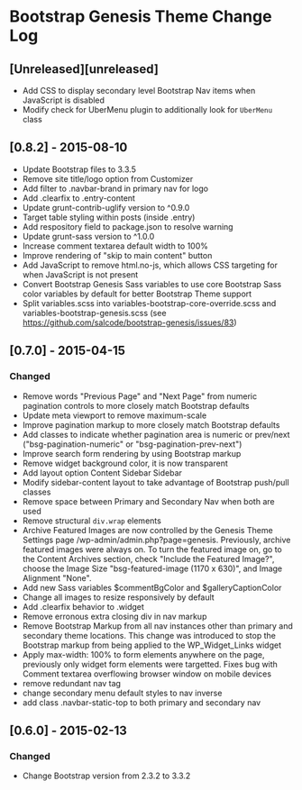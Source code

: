 Bootstrap Genesis Theme Change Log
==================================

## [Unreleased][unreleased]
- Add CSS to display secondary level Bootstrap Nav items when JavaScript is
disabled
- Modify check for UberMenu plugin to additionally look for `UberMenu` class

## [0.8.2] - 2015-08-10
- Update Bootstrap files to 3.3.5
- Remove site title/logo option from Customizer
- Add filter to .navbar-brand in primary nav for logo
- Add .clearfix to .entry-content
- Update grunt-contrib-uglify version to ^0.9.0
- Target table styling within posts (inside .entry)
- Add respository field to package.json to resolve warning
- Update grunt-sass version to ^1.0.0
- Increase comment textarea default width to 100%
- Improve rendering of "skip to main content" button
- Add JavaScript to remove html.no-js, which allows CSS targeting for when
JavaScript is not present
- Convert Bootstrap Genesis Sass variables to use core Bootstrap Sass color
variables by default for better Bootstrap Theme support
- Split variables.scss into variables-bootstrap-core-override.scss and
variables-bootstrap-genesis.scss (see
https://github.com/salcode/bootstrap-genesis/issues/83)

## [0.7.0] - 2015-04-15

### Changed
- Remove words "Previous Page" and "Next Page" from numeric pagination
controls to more closely match Bootstrap defaults
- Update meta viewport to remove maximum-scale
- Improve pagination markup to more closely match Bootstrap defaults
- Add classes to indicate whether pagination area is numeric or
prev/next ("bsg-pagination-numeric" or "bsg-pagination-prev-next")
- Improve search form rendering by using Bootstrap markup
- Remove widget background color, it is now transparent
- Add layout option Content Sidebar Sidebar
- Modify sidebar-content layout to take advantage of Bootstrap
push/pull classes
- Remove space between Primary and Secondary Nav when both are used
- Remove structural `div.wrap` elements
- Archive Featured Images are now controlled by the Genesis Theme Settings page
/wp-admin/admin.php?page=genesis.  Previously, archive featured images were
always on.  To turn the featured image on, go to the Content Archives
section, check "Include the Featured Image?", choose the Image Size
"bsg-featured-image (1170 x 630)", and Image Alignment "None".
- Add new Sass variables $commentBgColor and $galleryCaptionColor
- Change all images to resize responsively by default
- Add .clearfix behavior to .widget
- Remove erronous extra closing div in nav markup
- Remove Bootstrap Markup from all nav instances other than
primary and secondary theme locations. This change was introduced to stop
the Bootstrap markup from being applied to the WP_Widget_Links widget
- Apply max-width: 100% to form elements anywhere on the page, previously only
widget form elements were targetted. Fixes bug with Comment textarea
overflowing browser window on mobile devices
- remove redundant nav tag
- change secondary menu default styles to nav inverse
- add class .navbar-static-top to both primary and secondary nav

## [0.6.0] - 2015-02-13

### Changed
- Change Bootstrap version from 2.3.2 to 3.3.2
